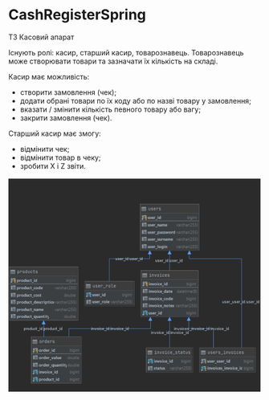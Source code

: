 # CashRegisterSpring
ТЗ
Касовий апарат

Існують ролі: касир, старший касир, товарознавець.
Товарознавець може створювати товари та зазначати їх кількість на складі.

Касир має можливість:
- створити замовлення (чек);
- додати обрані товари по їх коду або по назві товару у замовлення;
- вказати / змінити кількість певного товару або вагу;
- закрити замовлення (чек).

Старший касир має змогу:
- відмінити чек;
- відмінити товар в чеку;
- зробити  X і Z звіти. 

![](DBSchema.png)
